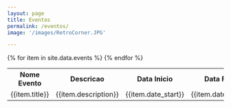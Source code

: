 ```yaml
---
layout: page
title: Eventos
permalink: /eventos/
image: '/images/RetroCorner.JPG'

---
```


<div class="table-container">
  <table>
    <tr><th>Nome Evento</th><th>Descricao</th><th>Data Inicio</th><th>Data Fim</th><th>Localidade</th></tr>
    {%  for item in site.data.events %}
        <tr><td>{{item.title}}</td><td>{{item.description}}</td><td>{{item.date_start}}</td><td>{{item.date_end}}</td><td>{{item.local}}</td></tr>
    {% endfor %}
  </table>
</div>
